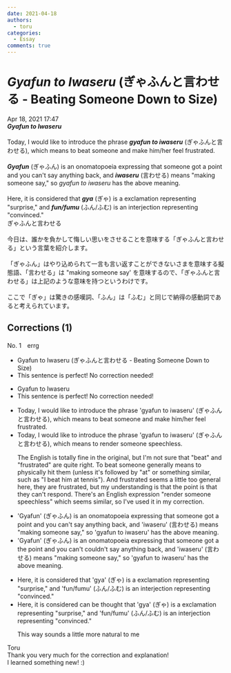 ```yaml
---
date: 2021-04-18
authors:
  - toru
categories:
  - Essay
comments: true
---
```


# <strong><em>Gyafun to Iwaseru</strong></em> (ぎゃふんと言わせる - Beating Someone Down to Size)
<div class="date">Apr 18, 2021 17:47</div>
<div id="post"><div id="body_show_ori">
<strong><em>Gyafun to Iwaseru</strong></em><br/><br/>Today, I would like to introduce the phrase <strong><em>gyafun to iwaseru</em></strong> (ぎゃふんと言わせる), which means to beat someone and make him/her feel frustrated.<br/><br/><strong><em>Gyafun</em></strong> (ぎゃふん) is an onomatopoeia expressing that someone got a point and you can't say anything back, and <strong><em>iwaseru</em></strong> (言わせる) means "making someone say," so <em>gyafun to iwaseru</em> has the above meaning.<br/><br/>Here, it is considered that <strong><em>gya</em></strong> (ぎゃ)  is a exclamation representing "surprise," and <strong><em>fun/fumu</em></strong> (ふん/ふむ) is an interjection representing "convinced."
</div></div>

<!-- more -->

<div id="post_ja"><div id="body_show_mo">
ぎゃふんと言わせる<br/><br/>今日は、誰かを負かして悔しい思いをさせることを意味する「ぎゃふんと言わせる」という言葉を紹介します。<br/><br/>「ぎゃふん」はやり込められて一言も言い返すことができないさまを意味する擬態語、「言わせる」は "making someone say' を意味するので、「ぎゃふんと言わせる」は上記のような意味を持つというわけです。<br/><br/>ここで「ぎゃ」は驚きの感嘆詞、「ふん」は「ふむ」と同じで納得の感動詞であると考えられています。
</div></div>

## Corrections (1)
<div id="block"><div class="first_name"> No. 1　<span class="just_name">errg</span></div><div id="block2">
<ul class="correction_field">
<li class="incorrect">Gyafun to Iwaseru (ぎゃふんと言わせる - Beating Someone Down to Size)</li>
<li class="corrected perfect">This sentence is perfect! No correction needed!</li>
</ul>
<ul class="correction_field">
<li class="incorrect">Gyafun to Iwaseru</li>
<li class="corrected perfect">This sentence is perfect! No correction needed!</li>
</ul>
<ul class="correction_field">
<li class="incorrect">Today, I would like to introduce the phrase 'gyafun to iwaseru' (ぎゃふんと言わせる), which means to beat someone and make him/her feel frustrated.</li>
<li class="corrected correct">
Today, I would like to introduce the phrase 'gyafun to iwaseru' (ぎゃふんと言わせる), which means to <span class="f_blue">render someone speechless.</span>
<p class="correction_comment">The English is totally fine in the original, but I'm not sure that "beat" and "frustrated" are quite right. To beat someone generally means to physically hit them (unless it's followed by "at" or something similar, such as "I beat him at tennis"). And frustrated seems a little too general here, they are frustrated, but my understanding is that the point is that they can't respond. There's an English expression "render someone speechless" which seems similar, so I've used it in my correction.</p>
</li>
</ul>
<ul class="correction_field">
<li class="incorrect">'Gyafun' (ぎゃふん) is an onomatopoeia expressing that someone got a point and you can't say anything back, and 'iwaseru' (言わせる) means "making someone say," so 'gyafun to iwaseru' has the above meaning.</li>
<li class="corrected correct">
'Gyafun' (ぎゃふん) is an onomatopoeia expressing that someone got <span class="sline">a</span> <span class="f_blue">the </span>point and <span class="sline">you can't</span> <span class="f_blue">couldn't </span>say anything back, and 'iwaseru' (言わせる) means "making someone say," so 'gyafun to iwaseru' has the above meaning.
</li>
</ul>
<ul class="correction_field">
<li class="incorrect">Here, it is considered that 'gya' (ぎゃ)  is a exclamation representing "surprise," and 'fun/fumu' (ふん/ふむ) is an interjection representing "convinced."</li>
<li class="corrected correct">
Here, it <span class="sline">is considered</span> <span class="f_blue">can be thought </span>that 'gya' (ぎゃ) is a exclamation representing "surprise," and 'fun/fumu' (ふん/ふむ) is an interjection representing "convinced."
<p class="correction_comment">This way sounds a little more natural to me</p>
</li>
</ul>
</div><div class="name"><span class="just_name">Toru</span><br>
Thank you very much for the correction and explanation!<br/>I learned something new! :)
</div>
</div>

